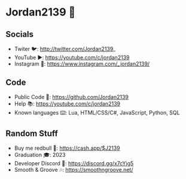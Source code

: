 # Jordan2139 👋

## Socials
- Twiter 🐦: http://twitter.com/Jordan2139_
- YouTube ▶️: https://youtube.com/c/jordan2139
- Instagram 📸: https://www.instagram.com/_jordan2139/

## Code
- Public Code 💾: https://github.com/Jordan2139
- Help 📚: https://youtube.com/c/jordan2139
- Known languages ⌨️: Lua, HTML/CSS/C#, JavaScript, Python, SQL

## Random Stuff
- Buy me redbull 🥤: https://cash.app/$J2139
- Graduation 🎓: 2023
- Developer Discord 🔌: https://discord.gg/x7cYjg5
- Smooth & Groove 🎶: https://smoothngroove.net/
